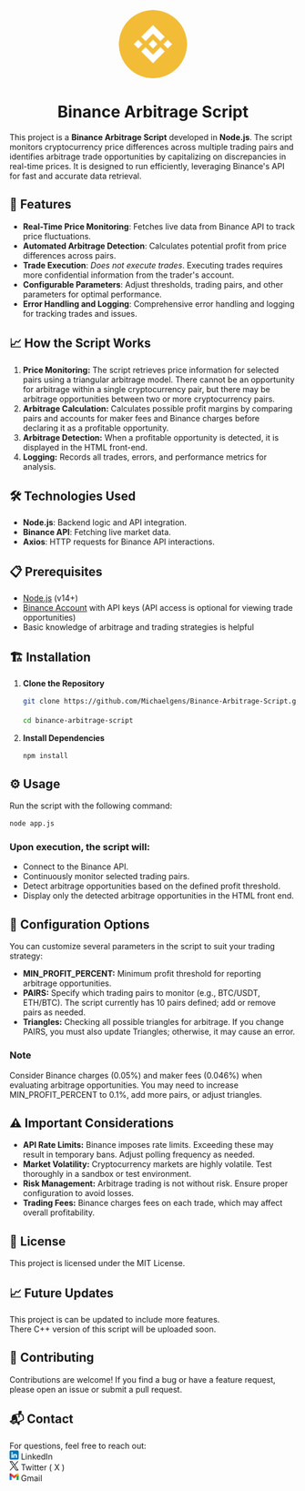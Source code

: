 <p align="center">
  <img src="./images/binance.png" style="border-radius: 50%;" height="120" alt="Binance">
</p>

<h1 align="center">
  Binance Arbitrage Script
</h1>

This project is a **Binance Arbitrage Script** developed in **Node.js**. The script monitors cryptocurrency price differences across multiple trading pairs and identifies arbitrage trade opportunities by capitalizing on discrepancies in real-time prices. It is designed to run efficiently, leveraging Binance's API for fast and accurate data retrieval.

## 🚀 Features

- **Real-Time Price Monitoring**: Fetches live data from Binance API to track price fluctuations.
- **Automated Arbitrage Detection**: Calculates potential profit from price differences across pairs.
- **Trade Execution**: *Does not execute trades*. Executing trades requires more confidential information from the trader's account.
- **Configurable Parameters**: Adjust thresholds, trading pairs, and other parameters for optimal performance.
- **Error Handling and Logging**: Comprehensive error handling and logging for tracking trades and issues.

## 📈 How the Script Works
1. **Price Monitoring:** The script retrieves price information for selected pairs using a triangular arbitrage model. There cannot be an opportunity for arbitrage within a single cryptocurrency pair, but there may be arbitrage opportunities between two or more cryptocurrency pairs.
2. **Arbitrage Calculation:** Calculates possible profit margins by comparing pairs and accounts for maker fees and Binance charges before declaring it as a profitable opportunity.
3. **Arbitrage Detection:** When a profitable opportunity is detected, it is displayed in the HTML front-end.
4. **Logging:** Records all trades, errors, and performance metrics for analysis.

## 🛠️ Technologies Used

- **Node.js**: Backend logic and API integration.
- **Binance API**: Fetching live market data.
- **Axios**: HTTP requests for Binance API interactions.

## 📋 Prerequisites

- [Node.js](https://nodejs.org/) (v14+)
- [Binance Account](https://www.binance.com/) with API keys (API access is optional for viewing trade opportunities)
- Basic knowledge of arbitrage and trading strategies is helpful

## 🏗️ Installation

1. **Clone the Repository**
   ```bash
   git clone https://github.com/Michaelgens/Binance-Arbitrage-Script.git  

   cd binance-arbitrage-script
2. **Install Dependencies**
   ```bash
   npm install
   ```

## ⚙️ Usage
Run the script with the following command:
   ```bash
   node app.js
   ```

### Upon execution, the script will:
- Connect to the Binance API.
- Continuously monitor selected trading pairs.
- Detect arbitrage opportunities based on the defined profit threshold.
- Display only the detected arbitrage opportunities in the HTML front end.


## 📑 Configuration Options
You can customize several parameters in the script to suit your trading strategy:

- **MIN_PROFIT_PERCENT:** Minimum profit threshold for reporting arbitrage opportunities.  
- **PAIRS:** Specify which trading pairs to monitor (e.g., BTC/USDT, ETH/BTC). The script currently has 10 pairs defined; add or remove pairs as needed. 
- **Triangles:** Checking all possible triangles for arbitrage. If you change PAIRS, you must also update Triangles; otherwise, it may cause an error.

### Note
Consider Binance charges (0.05%) and maker fees (0.046%) when evaluating arbitrage opportunities. You may need to increase MIN_PROFIT_PERCENT to 0.1%, add more pairs, or adjust triangles.

## ⚠️ Important Considerations
- **API Rate Limits:** Binance imposes rate limits. Exceeding these may result in temporary bans. Adjust polling frequency as needed.
- **Market Volatility:** Cryptocurrency markets are highly volatile. Test thoroughly in a sandbox or test environment.
- **Risk Management:** Arbitrage trading is not without risk. Ensure proper configuration to avoid losses.
- **Trading Fees:** Binance charges fees on each trade, which may affect overall profitability.  

## 📄 License
This project is licensed under the MIT License.

## 📈 Future Updates
This project is can be updated to include more features.  
There C++ version of this script will be uploaded soon.

## 🤝 Contributing
Contributions are welcome! If you find a bug or have a feature request, please open an issue or submit a pull request.

## 📬 Contact
For questions, feel free to reach out:  
[![LinkedIn](./images/linkedin.png)](https://www.linkedin.com/in/michael-genesis-ii-68835a195?trk=contact-info) LinkedIn  
[![Twitter](./images/twitter.png)](https://x.com/MichaelGen4521) Twitter ( X )  
[![Email](./images/gmail.png)](mailto:michaelgenesis26@gmail.com) Gmail